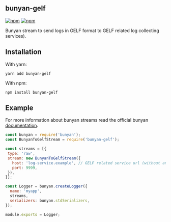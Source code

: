 bunyan-gelf
-----------

[![npm](https://img.shields.io/npm/v/bunyan-gelf.svg)](https://www.npmjs.com/package/bunyan-gelf)
[![npm](https://img.shields.io/npm/dm/bunyan-gelf.svg)](https://www.npmjs.com/package/bunyan-gelf)

Bunyan stream to send logs in GELF format to GELF related log collecting services).


Installation
------------

With yarn:
```
yarn add bunyan-gelf
```

With npm:
```
npm install bunyan-gelf
```

Example
-------
For more information about bunyan streams read the official bunyan [documentation](https://github.com/trentm/node-bunyan#streams).


```javascript
const bunyan = require('bunyan');
const BunyanToGelfStream = require('bunyan-gelf');

const streams = [{
 type: 'raw',
 stream: new BunyanToGelfStream({
   host: 'log-service.example', // GELF related service url (without any protocol)
   port: 9999,
 }),
}];

const Logger = bunyan.createLogger({
  name: 'myapp',
  streams,
  serializers: bunyan.stdSerializers,
});

module.exports = Logger;
```

